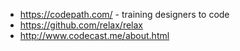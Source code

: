 - https://codepath.com/ - training designers to code
- https://github.com/relax/relax
- http://www.codecast.me/about.html